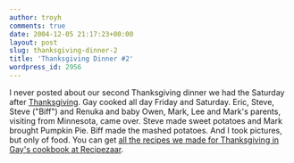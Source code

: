 ```yaml
---
author: troyh
comments: true
date: 2004-12-05 21:17:23+00:00
layout: post
slug: thanksgiving-dinner-2
title: 'Thanksgiving Dinner #2'
wordpress_id: 2956
---
```


I never posted about our second Thanksgiving dinner we had the Saturday after [Thanksgiving](http://troyandgay.com/index.php?p=2953). Gay cooked all day Friday and Saturday. Eric, Steve, Steve ("Biff") and Renuka and baby Owen, Mark, Lee and Mark's parents, visiting from Minnesota, came over. Steve made sweet potatoes and Mark brought Pumpkin Pie. Biff made the mashed potatoes. And I took pictures, but only of food.
You can get [all the recipes we made for Thanksgiving in Gay's cookbook at Recipezaar](http://www.recipezaar.com/mycookbook/book/30270/).
